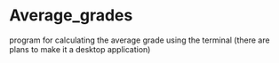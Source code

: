 # Average_grades
 program for calculating the average grade using the terminal (there are plans to make it a desktop application)
